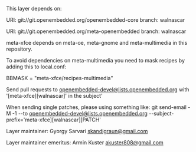 This layer depends on:

URI: git://git.openembedded.org/openembedded-core
branch: walnascar

URI: git://git.openembedded.org/meta-openembedded
branch: walnascar

meta-xfce depends on meta-oe, meta-gnome and meta-multimedia in this repository.

To avoid dependencies on meta-multimedia you need to mask recipes by adding
this to local.conf:

BBMASK = "meta-xfce/recipes-multimedia"

Send pull requests to openembedded-devel@lists.openembedded.org with '[meta-xfce][walnascar]' in the subject'

When sending single patches, please using something like:
git send-email -M -1 --to openembedded-devel@lists.openembedded.org --subject-prefix='meta-xfce][walnascar][PATCH'

Layer maintainer: Gyorgy Sarvari <skandigraun@gmail.com>

Layer maintainer emeritus: Armin Kuster <akuster808@gmail.com>
